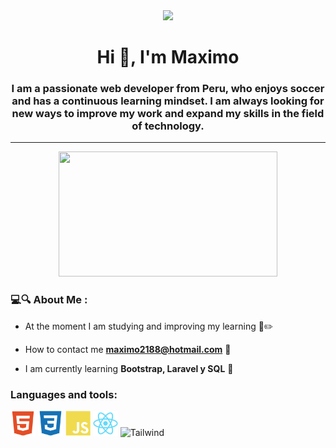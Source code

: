<div id="header" align="center">
    <img src="https://media.giphy.com/media/u2pmTWUi0MXjyrMaVj/giphy.gif" width="220">
    <h1 align="center">Hi 👋, I'm Maximo</h1>
    <h3 align="center">I am a passionate web developer from Peru, who enjoys soccer and has a continuous learning mindset. I am always looking for new ways to improve my work and expand my skills in the field of technology.</h3>
</div>

---
<div id="about-me" align="center">
    <img src="https://media.giphy.com/media/qgQUggAC3Pfv687qPC/giphy.gif" width="350" height="200">
</div>

### 💻🔍 About Me :

- At the moment I am studying and improving my learning 📄✏️

- How to contact me **maximo2188@hotmail.com** 📨

- I am currently learning **Bootstrap, Laravel y SQL** 🌱


<div align="left">
    <h3>Languages and tools:</h3>
    <div>
        <img src="https://github.com/devicons/devicon/blob/master/icons/html5/html5-plain.svg" title="HTML" alt="HTML" width="40" height="40">
        <img src="https://github.com/devicons/devicon/blob/master/icons/css3/css3-plain.svg" title="CSS" alt="CSS" width="40" height="40">
        <img src="https://github.com/devicons/devicon/blob/master/icons/javascript/javascript-plain.svg" title="JavaScript" alt="JavaScript" width="40" height="40">
        <img src="https://github.com/devicons/devicon/blob/master/icons/react/react-original.svg" title="React" alt="React" width="40" height="40">
        <img src="https://github.com/devicons/devicon/blob/master/icons/tailwind/tailwind-original.svg" title="Taileind" alt="Tailwind" width="40" height="40">
    </div>
</div>
